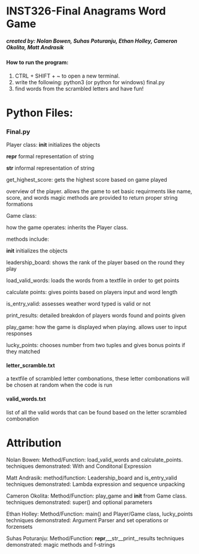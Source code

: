 # INST326-Final Anagrams Word Game
##### created by: Nolan Bowen, Suhas Poturanju, Ethan Holley, Cameron Okolita, Matt Andrasik

#### How to run the program:
1. CTRL + SHIFT + ~ to open a new terminal.
2. write the following: python3 (or python for windows) final.py
3. find words from the scrambled letters and have fun!

# Python Files:

### Final.py
Player class:
__init__ initializes the objects

__repr__ formal representation of string

__str__ informal representation of string

get_highest_score: gets the highest score based on game played 

overview of the player. allows the game to set basic requirments like name, score, and words
magic methods are provided to return proper string formations


Game class:

how the game operates: inherits the Player class.

methods include:

__init__ initializes the objects

leadership_board: shows the rank of the player based on the round they play

load_valid_words: loads the words from a textfile in order to get points

calculate points: gives points based on players input and word length

is_entry_valid: assesses weather word typed is valid or not

print_results: detailed breakdon of players words found and points given

play_game: how the game is displayed when playing. allows user to input responses 

lucky_points: chooses number from two tuples and gives bonus points if they matched 

#### letter_scramble.txt
a textfile of scrambled letter combonations, these letter combonations will be chosen at random when the code is run



#### valid_words.txt
list of all the valid words that can be found based on the letter scrambled combonation


# Attribution
Nolan Bowen:
Method/Function: load_valid_words and calculate_points.
techniques demonstrated: With and Conditonal Expression

Matt Andrasik:
method/function: Leadership_board and is_entry_valid
techniques demonstrated: Lambda expression and sequence unpacking



Cameron Okolita:
Method/Function: play_game and __init__ from Game class.
techniques demonstrated: super() and optional parameters


Ethan Holley: 
Method/Function: main() and Player/Game class, lucky_points
techniques demonstrated: Argument Parser and set operations or forzensets


Suhas Poturanju:
Method/Function: __repr__,__str__print,_results
techniques demonstrated: magic methods and f-strings







